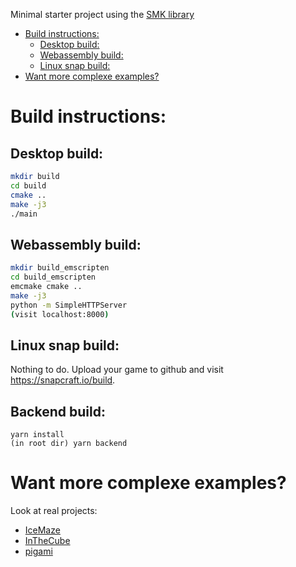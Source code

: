 Minimal starter project using the
[SMK library](https://github.com/ArthurSonzogni/smk)

- [Build instructions:](#build-instructions-)
  * [Desktop build:](#desktop-build-)
  * [Webassembly build:](#webassembly-build-)
  * [Linux snap build:](#linux-snap-build-)
- [Want more complexe examples?](#want-more-complexe-examples-)

# Build instructions:

## Desktop build:
~~~bash
mkdir build
cd build
cmake ..
make -j3
./main
~~~

## Webassembly build:
~~~bash
mkdir build_emscripten
cd build_emscripten
emcmake cmake ..
make -j3
python -m SimpleHTTPServer
(visit localhost:8000)
~~~

## Linux snap build:
Nothing to do. Upload your game to github and visit https://snapcraft.io/build.

## Backend build:
~~~
yarn install
(in root dir) yarn backend
~~~

# Want more complexe examples?

Look at real projects:
* [IceMaze](https://github.com/ArthurSonzogni/IceMaze)
* [InTheCube](https://github.com/ArthurSonzogni/InTheCube)
* [pigami](https://github.com/ArthurSonzogni/pigami)
